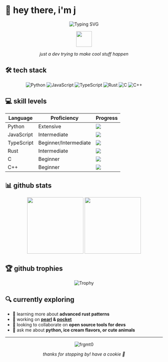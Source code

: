 # 👋 hey there, i'm j

<div align="center">
  
  ![Typing SVG](https://readme-typing-svg.herokuapp.com?font=Fira+Code&pause=1000&color=F70000&random=false&width=435&lines=smol+dev+from+LA;ice+cream+enthusiast;bookworm;tv+%26+movie+buff;fluffball+appreciator)

  <img src="https://media.giphy.com/media/VgCDAzcKvsR6OM0uWg/giphy.gif" width="50">
  
  *just a dev trying to make cool stuff happen*
</div>

## 🛠️ tech stack

<div align="center">

![Python](https://img.shields.io/badge/Python-3670A0?style=for-the-badge&logo=python&logoColor=ffdd54)
![JavaScript](https://img.shields.io/badge/JavaScript-%23323330.svg?style=for-the-badge&logo=javascript&logoColor=%23F7DF1E)
![TypeScript](https://img.shields.io/badge/TypeScript-%23007ACC.svg?style=for-the-badge&logo=typescript&logoColor=white)
![Rust](https://img.shields.io/badge/Rust-%23000000.svg?style=for-the-badge&logo=rust&logoColor=white)
![C](https://img.shields.io/badge/C-%2300599C.svg?style=for-the-badge&logo=c&logoColor=white)
![C++](https://img.shields.io/badge/C++-%2300599C.svg?style=for-the-badge&logo=c%2B%2B&logoColor=white)

</div>

## 💻 skill levels

<div align="center">

| Language   | Proficiency           | Progress |
|------------|------------------------|----------|
| Python     | Extensive              | ![](https://geps.dev/progress/90?dangerColor=B71C1C&warningColor=FF9800&successColor=4CAF50) |
| JavaScript | Intermediate           | ![](https://geps.dev/progress/65?dangerColor=B71C1C&warningColor=FF9800&successColor=4CAF50) |
| TypeScript | Beginner/Intermediate  | ![](https://geps.dev/progress/45?dangerColor=B71C1C&warningColor=FF9800&successColor=4CAF50) |
| Rust       | Intermediate           | ![](https://geps.dev/progress/60?dangerColor=B71C1C&warningColor=FF9800&successColor=4CAF50) |
| C          | Beginner               | ![](https://geps.dev/progress/30?dangerColor=B71C1C&warningColor=FF9800&successColor=4CAF50) |
| C++        | Beginner               | ![](https://geps.dev/progress/25?dangerColor=B71C1C&warningColor=FF9800&successColor=4CAF50) |

</div>


## 📊 github stats

<div align="center">
  <img height="180em" src="https://github-readme-stats.vercel.app/api?username=frgmt0&show_icons=true&theme=radical&include_all_commits=true&count_private=true"/>
  <img height="180em" src="https://github-readme-stats.vercel.app/api/top-langs/?username=frgmt0&layout=compact&langs_count=7&theme=radical"/>
</div>

## 🏆 github trophies

<div align="center">
  
  ![Trophy](https://github-profile-trophy.vercel.app/?username=frgmt0&theme=onedark&no-frame=false&no-bg=true&margin-w=4)
  
</div>

## 🔍 currently exploring

- 🌱 learning more about **advanced rust patterns**
- 🔭 working on **[pearl](https://github.com/frgmt0/pearl.git) & [pocket](https://github.com/frgmt0/pocket-cli.git)**
- 👯 looking to collaborate on **open source tools for devs**
- 💬 ask me about **python, ice cream flavors, or cute animals**

---

<div align="center">
  <img src="https://komarev.com/ghpvc/?username=frgmt0&label=Profile%20views&color=0e75b6&style=flat" alt="frgmt0" />
  <br>
  
  *thanks for stopping by! have a cookie 🍪*
</div>
